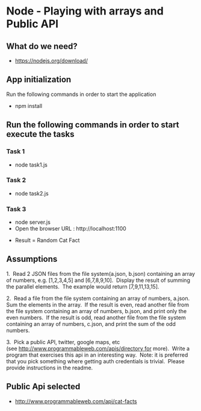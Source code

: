 Node - Playing with arrays and Public API
=====

## What do we need?

- https://nodejs.org/download/

## App initialization
Run the following commands in order to start the application

* npm install


## Run the following commands in order to start execute the tasks

### Task 1
* node task1.js

### Task 2
* node task2.js

### Task 3
* node server.js
* Open the browser URL : http://localhost:1100
- Result =  Random Cat Fact

## Assumptions

1.  Read 2 JSON files from the file system(a.json, b.json) containing an array of
numbers, e.g. [1,2,3,4,5] and [6,7,8,9,10].  Display the result of summing the 
parallel elements.  The example would return [7,9,11,13,15].  

2.  Read a file from the file system containing an array of numbers, a.json.  Sum 
the elements in the array.  If the result is even, read another file from the file 
system containing an array of numbers, b.json, and print only the even numbers.  If 
the result is odd, read another file from the file system containing an array of 
numbers, c.json, and print the sum of the odd numbers.

3.  Pick a public API, twitter, google maps, etc 
(see http://www.programmableweb.com/apis/directory for more).  Write a program 
that exercises this api in an interesting way.  Note: it is preferred that you pick 
something where getting auth credentials is trivial.  Please provide instructions in 
the readme.

## Public Api selected
* http://www.programmableweb.com/api/cat-facts

